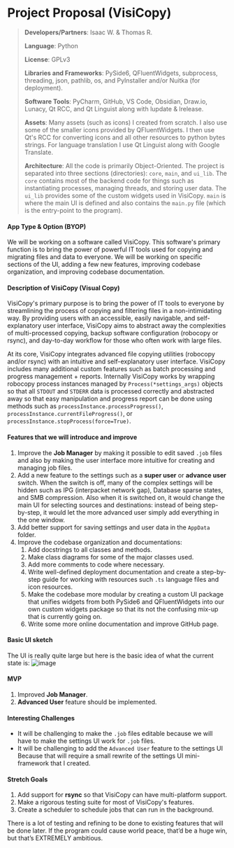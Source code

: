 # Project Proposal (VisiCopy)

> **Developers/Partners**: Isaac W. & Thomas R.
> 
> **Language**: Python
> 
> **License**: GPLv3
> 
> **Libraries and Frameworks**: PySide6, QFluentWidgets, subprocess, threading, json, pathlib, os, and PyInstaller and/or Nuitka (for deployment).
> 
> **Software Tools**: PyCharm, GitHub, VS Code, Obsidian, Draw.io, Lunacy, Qt RCC, and Qt Linguist along with lupdate & lrelease.
> 
> **Assets**: Many assets (such as icons) I created from scratch. I also use some of the smaller icons provided by QFluentWidgets. I then use Qt's RCC for converting icons and all other resources to python bytes strings. For language translation I use Qt Linguist along with Google Translate.
>
> **Architecture**: All the code is primarily Object-Oriented. The project is separated into three sections (directories): `core`, `main`, and `ui_lib`. The `core` contains most of the backend code for things such as instantiating processes, managing threads, and storing user data. The `ui_lib` provides some of the custom widgets used in VisiCopy. `main` is where the main UI is defined and also contains the `main.py` file (which is the entry-point to the program).


#### App Type & Option (BYOP)
We will be working on a software called VisiCopy. This software's primary function is to bring the power of powerful IT tools used for copying and migrating files and data to everyone. We will be working on specific sections of the UI, adding a few new features, improving codebase organization, and improving codebase documentation.


#### Description of **VisiCopy** (Visual Copy)
VisiCopy's primary purpose is to bring the power of IT tools to everyone by streamlining the process of copying and filtering files in a non-intimidating way. By providing users with an accessible, easily navigable, and self-explanatory user interface, VisiCopy aims to abstract away the complexities of multi-processed copying, backup software configuration (robocopy or rsync), and day-to-day workflow for those who often work with large files.

At its core, VisiCopy integrates advanced file copying utilities (robocopy and/or rsync) with an intuitive and self-explanatory user interface. VisiCopy includes many additional custom features such as batch processing and progress management + reports. Internally VisiCopy works by wrapping robocopy process instances managed by `Process(*settings_args)` objects so that all `STDOUT` and `STDERR` data is processed correctly and abstracted away so that easy manipulation and progress report can be done using methods such as `processInstance.processProgress()`, `processInstance.currentFileProgress()`, or `processInstance.stopProcess(force=True)`. 


#### Features that we will introduce and improve
1. Improve the **Job Manager** by making it possible to edit saved `.job` files and also by making the user interface more intuitive for creating and managing job files.
2. Add a new feature to the settings such as a **super user** or **advance user** switch. When the switch is off, many of the complex settings will be hidden such as IPG (interpacket network gap), Database sparse states, and SMB compression. Also when it is switched on, it would change the main UI for selecting sources and destinations: instead of being step-by-step, it would let the more advanced user simply add everything in the one window.
3. Add better support for saving settings and user data in the `AppData` folder.
4. Improve the codebase organization and documentations:
	1. Add docstrings to all classes and methods.
	2. Make class diagrams for some of the major classes used.
	3. Add more comments to code where necessary.
	4. Write well-defined deployment documentation and create a step-by-step guide for working with resources such `.ts` language files and icon resources.
	5. Make the codebase more modular by creating a custom UI package that unifies widgets from both PySide6 and QFluentWidgets into our own custom widgets package so that its not the confusing mix-up that is currently going on.
	6. Write some more online documentation and improve GitHub page.


#### Basic UI sketch
The UI is really quite large but here is the basic idea of what the current state is:
![image](https://github.com/user-attachments/assets/b672d2da-01b5-4e67-a65f-79a4716a6eed)


#### MVP
1. Improved **Job Manager**.
2. **Advanced User** feature should be implemented.


#### Interesting Challenges
- It will be challenging to make the `.job` files editable because we will have to make the settings UI work for `.job` files.
- It will be challenging to add the `Advanced User` feature to the settings UI Because that will require a small rewrite of the settings UI mini-framework that I created.


#### Stretch Goals
1. Add support for **rsync** so that VisiCopy can have multi-platform support.
2. Make a rigorous testing suite for most of VisiCopy's features.
3. Create a scheduler to schedule jobs that can run in the background.

There is a lot of testing and refining to be done to existing features that will be done later. If the program could cause world peace, that’d be a huge win, but that’s EXTREMELY ambitious.
